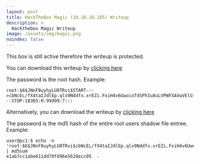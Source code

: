 ```yaml
---
layout: post
title: HackTheBox Magic (10.10.10.185) Writeup
description: >
  Hackthebox Magic Writeup
image: /assets/img/magic.png
noindex: false
---
```


This box is still active therefore the writeup is protected.

You can download this writeup by [clicking here](/active/pdf/magic.pdf)

The password is the root hash. Example:
```
root:$6$JNnF8uyhyLU8TRvi$START--->cbNcEL/fX4taIJdlEp.qlx9Nddfx.xrEZi.FxiH4v6UwoioTdSPhIu8uLVPWFXAVwVElGfsd46Dpg4zdOxfd0<---STOP:18365:0:99999:7:::
```
Alternatively, you can download the writeup by  [clicking here](/active/pdf/magic2.pdf)

The password is the md5 hash of the entire root users shadow file entree. Example:
```
user@pc1:$ echo -n 'root:$6$JNnF8uyhyLU8TRvi$cbNcEL/fX4taIJdlEp.qlx9Nddfx.xrEZi.FxiH4v6UwoioTdSPhIu8uLVPWFXAVwVElGffi1sFDpg4zdOxfd0:18365:0:99999:7:::' | md5sum
e1ab7cc1abe611dd70fd96e5628ecc05  -
```

